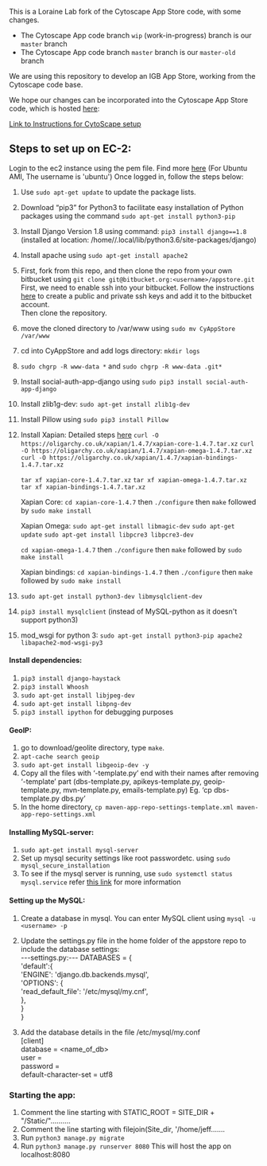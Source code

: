 This is a Loraine Lab fork of the Cytoscape App Store code, with some changes.

* The Cytoscape App code branch `wip` (work-in-progress) branch is our `master` branch
* The Cytoscape App code branch `master` branch is our `master-old` branch

We are using this repository to develop an IGB App Store, working from the Cytoscape code base. 

We hope our changes can be incorporated into the Cytoscape App Store code, which is hosted [here](https://github.com/cytoscape/appstore):

[Link to Instructions for CytoScape setup](https://github.com/cytoscape/appstore/wiki/Steps-to-Setup-Cytoscape-Appstore-on-VM)

## Steps to set up on EC-2:

Login to the ec2 instance using the pem file. Find more [here](https://docs.aws.amazon.com/AWSEC2/latest/UserGuide/putty.html)
(For Ubuntu AMI, The username is 'ubuntu')
Once logged in, follow the steps below:

1. Use `sudo apt-get update` to update the package lists.
2. Download “pip3” for Python3 to facilitate easy installation of Python packages using the command `sudo apt-get install python3-pip`
3. Install Django Version 1.8 using command: `pip3 install django==1.8` (installed at location: /home/<ubuntu>/.local/lib/python3.6/site-packages/django)
4. Install apache using `sudo apt-get install apache2`
5. First, fork from this repo, and then clone the repo from your own bitbucket using `git clone git@bitbucket.org:<username>/appstore.git`
	First, we need to enable ssh into your bitbucket. Follow the instructions [here](https://confluence.atlassian.com/bitbucket/set-up-an-ssh-key-728138079.html#SetupanSSHkey-ssh2) to create a public and private ssh keys and add it to the bitbucket account.  
	Then clone the repository.  
6. move the cloned directory to /var/www using `sudo mv CyAppStore /var/www`
7. cd into CyAppStore and add logs directory: `mkdir logs`
8. `sudo chgrp -R www-data *` and `sudo chgrp -R www-data .git*`
9. Install social-auth-app-django using `sudo pip3 install social-auth-app-django`
10. Install zlib1g-dev: `sudo apt-get install zlib1g-dev`
11. Install Pillow using `sudo pip3 install Pillow`
12. Install Xapian: Detailed steps [here](https://xapian.org/docs/install.html)
	`curl -O https://oligarchy.co.uk/xapian/1.4.7/xapian-core-1.4.7.tar.xz`
	`curl -O https://oligarchy.co.uk/xapian/1.4.7/xapian-omega-1.4.7.tar.xz`
	`curl -O https://oligarchy.co.uk/xapian/1.4.7/xapian-bindings-1.4.7.tar.xz`
	
	`tar xf xapian-core-1.4.7.tar.xz`
	`tar xf xapian-omega-1.4.7.tar.xz`
	`tar xf xapian-bindings-1.4.7.tar.xz`
	
	Xapian Core:
	`cd xapian-core-1.4.7` then `./configure` then `make` followed by `sudo make install`
	
	Xapian Omega:
	`sudo apt-get install libmagic-dev`
	`sudo apt-get update`
	`sudo apt-get install libpcre3 libpcre3-dev`
	
	`cd xapian-omega-1.4.7` then `./configure` then `make` followed by `sudo make install`
	
	Xapian bindings:
	`cd xapian-bindings-1.4.7` then `./configure` then `make` followed by `sudo make install`

13. `sudo apt-get install python3-dev libmysqlclient-dev`
14. `pip3 install mysqlclient` (instead of MySQL-python as it doesn't support python3)
14.  mod_wsgi for python 3:  `sudo apt-get install python3-pip apache2 libapache2-mod-wsgi-py3`

#### Install dependencies:
1. `pip3 install django-haystack`
2. `pip3 install Whoosh`
3. `sudo apt-get install libjpeg-dev`
4. `sudo apt-get install libpng-dev`
5. `pip3 install ipython` for debugging purposes


#### GeoIP:

1. go to download/geolite directory, type `make`.
2. `apt-cache search geoip`
3. `sudo apt-get install libgeoip-dev -y`
4. Copy all the files with ‘-template.py’ end with their names after removing ‘-template’ part (dbs-template.py, apikeys-template.py, geoip-template.py, mvn-template.py, emails-template.py) Eg. ‘cp dbs-template.py dbs.py’
5. In the home directory, `cp maven-app-repo-settings-template.xml maven-app-repo-settings.xml`

#### Installing MySQL-server:
1. `sudo apt-get install mysql-server`
2. Set up mysql security settings like root passwordetc. using `sudo mysql_secure_installation`
3. To see if the mysql server is running, use `sudo systemctl status mysql.service`
refer [this link](https://www.digitalocean.com/community/tutorials/how-to-install-the-latest-mysql-on-ubuntu-16-04#step-2-%E2%80%94-installing-mysql) for more information 

#### Setting up the MySQL:
1. Create a database in mysql. You can enter MySQL client using `mysql -u <username> -p`
2. Update the settings.py file in the home folder of the appstore repo to include the database settings:   
	---settings.py:---
DATABASES = {  
'default':{  
		'ENGINE': 'django.db.backends.mysql',  
		'OPTIONS': {  
		'read_default_file': '/etc/mysql/my.cnf',  
		},  
	}  
}  

3. Add the database details in the file /etc/mysql/my.conf  
[client]  
database = <name_of_db>  
user = <username>  
password = <pwd>  
default-character-set = utf8  

### Starting the app:

1. Comment the line starting with STATIC_ROOT = SITE_DIR + "/Static/"..........
2. Comment the line starting with filejoin(Site_dir, '/home/jeff.......
3. Run `python3 manage.py migrate`
4. Run `python3 manage.py runserver 8080` This will host the app on localhost:8080

